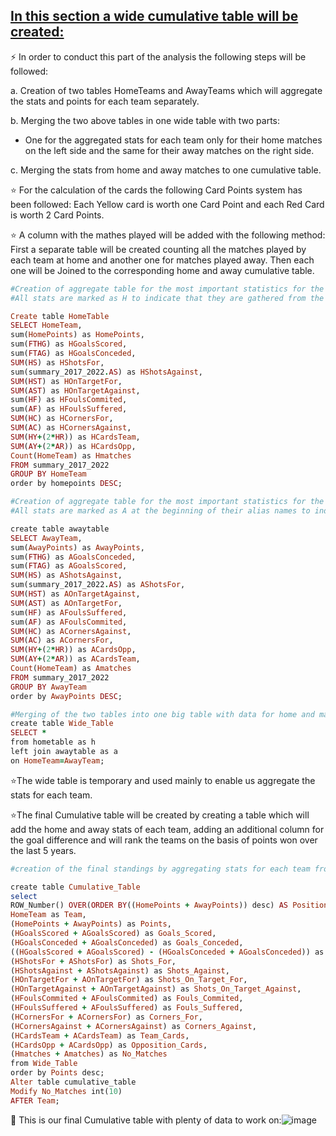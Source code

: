 ## <ins>In this section a wide cumulative table will be created:</ins>

:zap: In order to conduct this part of the analysis the following steps will be followed:

a. Creation of two tables HomeTeams and AwayTeams which will aggregate the stats and points for each team separately.

b. Merging the two above tables in one wide table with two parts: 
- One for the aggregated stats for each team only for their home matches on the left side and the same for their away matches on the right side.
 
c. Merging the stats from home and away matches to one cumulative table.

⭐ For the calculation of the cards the following Card Points system has been followed: Each Yellow card is worth one Card Point and each Red Card is worth 2 Card Points. 

⭐ A column with the mathes played will be added with the following method: First a separate table will be created counting all the matches played by each team at home and another one for matches played away. Then each one will be Joined to the corresponding home and away cumulative table.
```ruby
#Creation of aggregate table for the most important statistics for the home teams (both for and against) with descriptive aliases in each new column.
#All stats are marked as H to indicate that they are gathered from the matches of the home matches of each team.

Create table HomeTable
SELECT HomeTeam,
sum(HomePoints) as HomePoints, 
sum(FTHG) as HGoalsScored,
sum(FTAG) as HGoalsConceded, 
SUM(HS) as HShotsFor, 
sum(summary_2017_2022.AS) as HShotsAgainst, 
SUM(HST) as HOnTargetFor, 
SUM(AST) as HOnTargetAgainst,
sum(HF) as HFoulsCommited,
sum(AF) as HFoulsSuffered,
SUM(HC) as HCornersFor,
SUM(AC) as HCornersAgainst,
SUM(HY+(2*HR)) as HCardsTeam,
SUM(AY+(2*AR)) as HCardsOpp,
Count(HomeTeam) as Hmatches
FROM summary_2017_2022
GROUP BY HomeTeam
order by homepoints DESC;

#Creation of aggregate table for the most important statistics for the away teams with descriptive aliases in each new column
#All stats are marked as A at the beginning of their alias names to indicate that they are gathered from the matches of the home matches of each team.

create table awaytable
SELECT AwayTeam, 
sum(AwayPoints) as AwayPoints, 
sum(FTHG) as AGoalsConceded,
sum(FTAG) as AGoalsScored, 
SUM(HS) as AShotsAgainst, 
sum(summary_2017_2022.AS) as AShotsFor, 
SUM(HST) as AOnTargetAgainst, 
SUM(AST) as AOnTargetFor,
sum(HF) as AFoulsSuffered,
sum(AF) as AFoulsCommited,
SUM(HC) as ACornersAgainst,
SUM(AC) as ACornersFor,
SUM(HY+(2*HR)) as ACardsOpp,
SUM(AY+(2*AR)) as ACardsTeam,
Count(HomeTeam) as Amatches
FROM summary_2017_2022
GROUP BY AwayTeam
order by AwayPoints DESC;

#Merging of the two tables into one big table with data for home and matches separated.
create table Wide_Table
SELECT *
from hometable as h
left join awaytable as a
on HomeTeam=AwayTeam;

```

⭐The wide table is temporary and used mainly to enable us aggregate the stats for each team.

⭐The final Cumulative table will be created by creating a table which will add the home and away stats of each team, adding an additional column for the goal difference and will rank the teams on the basis of points won over the last 5 years.

```ruby
#creation of the final standings by aggregating stats for each team from both home and away matches

create table Cumulative_Table
select 
ROW_Number() OVER(ORDER BY((HomePoints + AwayPoints)) desc) AS Position,
HomeTeam as Team, 
(HomePoints + AwayPoints) as Points,
(HGoalsScored + AGoalsScored) as Goals_Scored,
(HGoalsConceded + AGoalsConceded) as Goals_Conceded,
((HGoalsScored + AGoalsScored) - (HGoalsConceded + AGoalsConceded)) as Goal_Difference,
(HShotsFor + AShotsFor) as Shots_For,
(HShotsAgainst + AShotsAgainst) as Shots_Against,
(HOnTargetFor + AOnTargetFor) as Shots_On_Target_For,
(HOnTargetAgainst + AOnTargetAgainst) as Shots_On_Target_Against,
(HFoulsCommited + AFoulsCommited) as Fouls_Commited,
(HFoulsSuffered + AFoulsSuffered) as Fouls_Suffered,
(HCornersFor + ACornersFor) as Corners_For,
(HCornersAgainst + ACornersAgainst) as Corners_Against,
(HCardsTeam + ACardsTeam) as Team_Cards,
(HCardsOpp + ACardsOpp) as Opposition_Cards,
(Hmatches + Amatches) as No_Matches
from Wide_Table
order by Points desc;
Alter table cumulative_table
Modify No_Matches int(10)
AFTER Team;
```
💬 This is our final Cumulative table with plenty of data to work on:![image](https://user-images.githubusercontent.com/69303154/208435131-7cadd9fb-947f-419e-8f7a-d83a3c703407.png)
